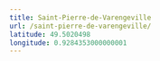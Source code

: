 ```yaml
---
title: Saint-Pierre-de-Varengeville
url: /saint-pierre-de-varengeville/
latitude: 49.5020498
longitude: 0.9284353000000001
---
```

